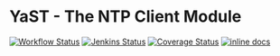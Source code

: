 # YaST - The NTP Client Module #

[![Workflow Status](https://github.com/yast/yast-bootloader/workflows/CI/badge.svg?branch=master)](
https://github.com/yast/yast-bootloader/actions?query=branch%3Amaster)
[![Jenkins Status](https://ci.opensuse.org/buildStatus/icon?job=yast-yast-bootloader-master)](
https://ci.opensuse.org/view/Yast/job/yast-yast-bootloader-master/)
[![Coverage Status](https://img.shields.io/coveralls/yast/yast-bootloader.svg)](https://coveralls.io/r/yast/yast-bootloader?branch=master)
[![inline docs](http://inch-ci.org/github/yast/yast-bootloader.svg?branch=master)](http://inch-ci.org/github/yast/yast-bootloader)
